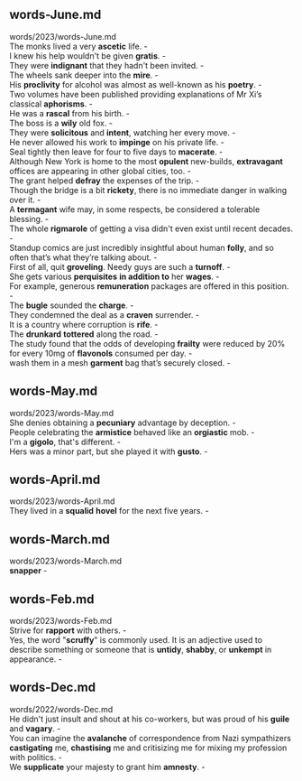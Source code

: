 ## words-June.md ##  
words/2023/words-June.md  
The monks lived a very **ascetic** life. -  
I knew his help wouldn't be given **gratis**. -  
They were **indignant** that they hadn't been invited. -  
The wheels sank deeper into the **mire**. -  
His **proclivity** for alcohol was almost as well-known as his **poetry**. -  
Two volumes have been published providing explanations of Mr Xi’s classical **aphorisms**. -  
He was a **rascal** from his birth. -  
The boss is a **wily** old fox. -  
They were **solicitous** and **intent**, watching her every move.  -  
He never allowed his work to **impinge** on his private life. -  
Seal tightly then leave for four to five days to **macerate**. -  
Although New York is home to the most **opulent** new-builds, **extravagant** offices are appearing in other global cities, too. -  
The grant helped **defray** the expenses of the trip. -  
Though the bridge is a bit **rickety**, there is no immediate danger in walking over it. -  
A **termagant** wife may, in some respects, be considered a tolerable blessing. -  
The whole **rigmarole** of getting a visa didn't even exist until recent decades. -  
Standup comics are just incredibly insightful about human **folly**, and so often that’s what they’re talking about. -  
First of all, quit **groveling**. Needy guys are such a **turnoff**. -  
She gets various **perquisites** **in addition to** her **wages**. -  
For example, generous **remuneration** packages are offered in this position. -  
The **bugle** sounded the **charge**. -  
They condemned the deal as a **craven** surrender. -  
It is a country where corruption is **rife**. -  
The **drunkard** **tottered** along the road. -  
The study found that the odds of developing **frailty** were reduced by 20% for every 10mg of **flavonols** consumed per day. -  
wash them in a mesh **garment** bag that’s securely closed. -  

## words-May.md ##  
words/2023/words-May.md  
She denies obtaining a **pecuniary** advantage by deception. -  
People celebrating the **armistice** behaved like an **orgiastic** mob. -  
I'm a **gigolo**, that's different. -  
Hers was a minor part, but she played it with **gusto**. -  

## words-April.md ##  
words/2023/words-April.md  
They lived in a **squalid** **hovel** for the next five years. -  

## words-March.md ##  
words/2023/words-March.md  
**snapper** -  

## words-Feb.md ##  
words/2023/words-Feb.md  
Strive for **rapport** with others. -  
Yes, the word "**scruffy**" is commonly used. It is an adjective used to describe something or someone that is **untidy**, **shabby**, or **unkempt** in appearance. -  

## words-Dec.md ##  
words/2022/words-Dec.md  
He didn't just insult and shout at his co-workers, but was proud of his **guile** and **vagary**. -  
You can imagine the **avalanche** of correspondence from Nazi sympathizers **castigating** me, **chastising** me and critisizing me for mixing my profession with politics. -  
We **supplicate** your majesty to grant him **amnesty**. -  
